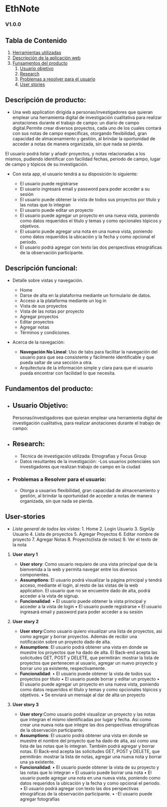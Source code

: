 # EthNote # 
### V1.0.0


## Tabla de Contenido
1. [Herramientas utilizadas](#descripcion)
2. [Descripción de la aplicación web](#descripcion-func)
3. [Funsamentos del producto](#fundamentos)
    1. [Usuario objetivo](#usuario)
    2. [Research](#research)
    3. [Problemas a resolver para el usuario](#problemas)
    4. [User stories](#user-stories)

## <a name="descripcion"></a> Descripción de producto:
- Una web application dirigida a personas/investigadores que quieran emplear una herramienta digital de investigación cualitativa para realizar anotaciones durante el trabajo de campo: un diario de campo digital.Permite crear diversos proyectos, cada uno de los cuales contará con sus notas de campo específicas, otorgando flexibilidad, gran capacidad de almacenamiento y gestión, al brindar la oportunidad de acceder a notas de manera organizada, sin que nada se pierda.
 
El usuario podrá listar y añadir proyectos, y notas relacionadas a los mismos, pudiendo identificar con facilidad fechas, periodo de campo, lugar de campo y tópicos de su investigación.

- Con esta app, el usuario tendrá a su disposición lo siguiente:
  
    - El usuario puede registrarse 
    - El usuario ingresará email y password para poder acceder a su sesión
    - El usuario puede obtener la vista de todos sus proyectos por título y las notas que lo integran
    - El usuario puede editar un proyecto
    - El usuario puede agregar un proyecto en una nueva vista, poniendo como datos requeridos el tìtulo y temas y como opcionales tópicos y objetivos.
    - El usuario puede agregar una nota en una nueva vista, poniendo como datos requeridos la ubicación y la fecha y como opcional el periodo.
    - El usuario podrá agregar con texto las dos perspectivas etnográficas de la observación participante.
    
    

## <a name="descripcion-func"></a> Descripción funcional: 

- Detalle sobre vistas y navegación.
    - Home
    - Darse de alta en la plataforma mediante un formulario de datos.
    - Acceso a la plataforma mediante un log in
    - Vista de sus proyectos
    - Vista de las notas por proyecto
    - Agregar proyectos
    - Editar proyectos
    - Agregar notas
    - Términos y condiciones. 

- <a name="navegacion"></a> Acerca de la navegación:
    - **Navegación No Lineal**: Uso de tabs para facilitar la navegación del usuario para que sea consistente y fácilmente identificable y que pueda saltar de una sección a otra.
    - Arquitectura de la información simple y clara para que el usuario pueda encontrar con facilidad lo que necesita.

## <a name="fundamentos"></a> Fundamentos del producto:

- ## <a name="usuario"></a> Usuario Objetivo:
    Personas/investigadores que quieran emplear una herramienta digital de investigación cualitativa, para realizar anotaciones durante el trabajo de campo:

- ## <a name="research"></a> Research:
    - Técnica de investigación utilizada: Etnografìas y Focus Group
    - Datos resultantes de la investigación:
        -Los usuarios potenciales son investigadores que realizan trabajo de campo en la ciudad
    
- ### <a name="problemas"></a> Problemas a Resolver para el usuario:
    - Otorga a usuarixs flexibilidad, gran capacidad de almacenamiento y gestión, al brindar la oportunidad de acceder a notas de manera organizada, sin que nada se pierda.


## <a name="user-stories"></a> User-stories ##

- *Lista general de todos las vistas*:
        1. Home
        2. Login Usuario
        3. SignUp Usuario
        4. Lista de proyectos
        5. Agregar Proyectos
        6. Editar nombre de proyecto
        7. Agregar Notas
        8. Proyecto(lista de notas)
        9. Ver el texto de la nota

1. <a name="splash"></a>**User story 1**
    - **User story**: Como usuario requiero de una vista principal que de la bienvenida a la web y permita navegar entre los diversos componentes.
     - **Assumptions**: El usuario podrá visualizar la página principal y tendrá acceso, mediante el login, al resto de las vistas de la web application. El usuario que no se encuentre dado de alta, podrá acceder a la vista de signup. 
     - **Funcionalidad**: 
         • El usuario puede obtener la vista principal y acceder a la vista de login
         • El usuario puede registrarse 
         • El usuario ingresará email y password para poder acceder a su sesión
         
2. <a name="splash"></a>**User story 2**
    - **User story**:Como usuario quiero visualizar una lista de proyectos, así como agregar y borrar proyectos. Además de recibir una notificación sobre un proyecto dado de alta.
     - **Assumptions**: El usuario podrá obtener una vista en donde se muestre los proyectos que ha dado de alta. El Back-end acepta las solicitudes GET, POST y DELETE, que permitirán: mostrar la lista de proyectos que pertenecen al usuario, agregar un nuevo proyecto y borrar uno ya existente, respectivamente.
     - **Funcionalidad**: 
         • El usuario puede obtener la vista de todos sus proyectos por título
         • El usuario puede  borrar  y editar un proyecto
         • El usuario puede agregar un proyecto en una nueva vista, poniendo como datos requeridos el tìtulo y temas y como opcionales tópicos y objetivos.
         • Se enviará un mensaje al dar de alta un proyecto

3. <a name="splash"></a>**User story 3**
    - **User story**:Como usuario podré visualizar un proyecto y las notas que integran el mismo identificadas por lugar y fecha. Así como crear una nueva nota que integre las dos perspectivas etnográficas de la observación participante.
     - **Assumptions**:  El usuario podrá obtener una vista en donde se muestre el nombre del proyecto que ha dado de alta, así como una lista de las notas que lo integran. También podrá agregar y borrar notas. El Back-end acepta las solicitudes GET, POST y DELETE, que permitirán: mostrar la lista de notas, agregar una nueva nota y borrar una ya existente.
     - **Funcionalidad**: 
          • El usuario puede obtener la vista de su proyecto y las notas que lo integran
          • El usuario puede  borrar una nota
          • El usuario puede agregar una nota en una nueva vista, poniendo como datos requeridos la ubicación y la fecha y como opcional el periodo.
          • El usuario podrá agregar con texto las dos perspectivas etnográficas de la observación participante.
          • -El usuario puede agregar fotografías 
   

    
